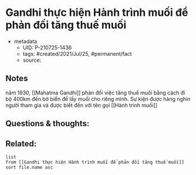 # Gandhi thực hiện Hành trình muối để phản đối tăng thuế muối

- metadata
	- UID: P-210725-1436
	- tags: #created/2021/Jul/25, #permanent/fact 
	- source: 

## Notes
năm 1930, [[Mahatma Gandhi]] phản đối việc tăng thuế muối bằng cách đi bộ 400km đến bờ biển để lấy muối cho riêng mình. Sự kiện được hàng nghìn người tham gia và được biết đến với tên gọi [[Hành trình muối]]

## Questions & thoughts:

## Related:
```dataview
list
from [[Gandhi thực hiện Hành trình muối để phản đối tăng thuế muối]]
sort file.name asc
```

